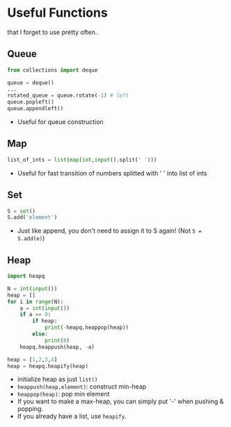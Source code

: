 # Useful Functions
that I forget to use pretty often..

## Queue
```Python
from collections import deque

queue = deque()
...
rotated_queue = queue.rotate(-1) # left
queue.popleft()
queue.appendleft()
```
- Useful for queue construction

## Map
```Python
list_of_ints = list(map(int,input().split(' ')))
```
- Useful for fast transition of numbers splitted with ' ' into list of ints

## Set
```Python
S = set()
S.add('element')
```
- Just like append, you don't need to assign it to S again! (Not `S = S.add(e)`)

## Heap
```Python
import heapq

N = int(input())
heap = []
for i in range(N):
    a = int(input())
    if a == 0:
        if heap:
            print(-heapq.heappop(heap))
        else:
            print(0)
    heapq.heappush(heap, -a)

heap = [1,2,3,4]
heap = heapq.heapify(heap)
```
- initialize heap as just `list()`
- `heappush(heap,element)`: construct min-heap
- `heappop(heap)`: pop min element
- If you want to make a max-heap, you can simply put '-' when pushing & popping.
- If you already have a list, use `heapify`.

